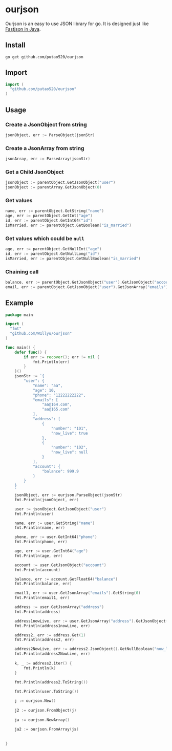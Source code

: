 # ourjson

Ourjson is an easy to use JSON library for go. It is designed just like [Fastjson in Java](https://github.com/alibaba/fastjson).

## Install

```shell
go get github.com/putao520/ourjson
```

## Import

```go
import (
  "github.com/putao520/ourjson"
)
```

## Usage

### Create a JsonObject from string

```go
jsonObject, err := ParseObject(jsonStr)
```

### Create a JsonArray from string

```go
jsonArray, err := ParseArray(jsonStr)
```

### Get a Child JsonObject

```go
jsonObject := parentObject.GetJsonObject("user")
jsonObject := parentArray.GetJsonObject(0)
```

### Get values

```go
name, err := parentObject.GetString("name")
age, err := parentObject.GetInt("age")
id, err := parentObject.GetInt64("id")
isMarried, err := parentObject.GetBoolean("is_married")
```

### Get values which could be `null`

```go
age, err := parentObject.GetNullInt("age")
id, err := parentObject.GetNullLong("id")
isMarried, err := parentObject.GetNullBoolean("is_married")
```

### Chaining call

```go
balance, err := parentObject.GetJsonObject("user").GetJsonObject("account").GetFloat("balance")
email, err := parentObject.GetJsonObject("user").GetJsonArray("emails").GetString(0)
```


## Example


```go
package main

import (
  "fmt"
  "github.com/W1llyu/ourjson"
)

func main() {
	defer func() {
		if err := recover(); err != nil {
			fmt.Println(err)
		}
	}()
	jsonStr := `{
		"user": {
			"name": "aa",
			"age": 10,
			"phone": "12222222222",
			"emails": [
				"aa@164.com",
				"aa@165.com"
			],
			"address": [
				{
					"number": "101",
					"now_live": true
				},
				{
					"number": "102",
					"now_live": null
				}
			],
			"account": {
				"balance": 999.9
			}
		}
	}
	`
	jsonObject, err := ourjson.ParseObject(jsonStr)
	fmt.Println(jsonObject, err)

	user := jsonObject.GetJsonObject("user")
	fmt.Println(user)

	name, err := user.GetString("name")
	fmt.Println(name, err)

	phone, err := user.GetInt64("phone")
	fmt.Println(phone, err)

	age, err := user.GetInt64("age")
	fmt.Println(age, err)

	account := user.GetJsonObject("account")
	fmt.Println(account)

	balance, err := account.GetFloat64("balance")
	fmt.Println(balance, err)

	email1, err := user.GetJsonArray("emails").GetString(0)
	fmt.Println(email1, err)

	address := user.GetJsonArray("address")
	fmt.Println(address)

	address1nowLive, err := user.GetJsonArray("address").GetJsonObject(0).GetBoolean("now_live")
	fmt.Println(address1nowLive, err)

	address2, err := address.Get(1)
	fmt.Println(address2, err)

	address2NowLive, err := address2.JsonObject().GetNullBoolean("now_live")
	fmt.Println(address2NowLive, err)
	
	k, _ := address2.iter() {
		fmt.Println(k)
	}
	
	fmt.Println(address2.ToString())

	fmt.Println(user.ToString())

	j := ourjson.New()
	
	j2 := ourjson.FromObject(j)
	
	ja := ourjson.NewArray()
	
	ja2 := ourjson.FromArray(js)
	
	
}

```
